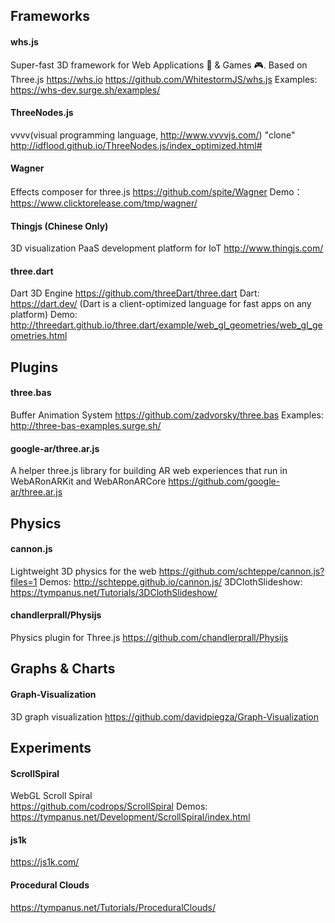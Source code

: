 
## Frameworks

#### whs.js
  Super-fast 3D framework for Web Applications 🥇 & Games 🎮. Based on Three.js 
  https://whs.io
  https://github.com/WhitestormJS/whs.js
  Examples: https://whs-dev.surge.sh/examples/
  
#### ThreeNodes.js
  vvvv(visual programming language, http://www.vvvvjs.com/) "clone"
  http://idflood.github.io/ThreeNodes.js/index_optimized.html#

#### Wagner
  Effects composer for three.js
  https://github.com/spite/Wagner
  Demo：https://www.clicktorelease.com/tmp/wagner/

#### Thingjs (Chinese Only)
  3D visualization PaaS development platform for IoT
  http://www.thingjs.com/
  
#### three.dart
  Dart 3D Engine
  https://github.com/threeDart/three.dart
  Dart: https://dart.dev/ (Dart is a client-optimized language for fast apps on any platform)
  Demo: http://threedart.github.io/three.dart/example/web_gl_geometries/web_gl_geometries.html
  
## Plugins 
  #### three.bas
  Buffer Animation System
  https://github.com/zadvorsky/three.bas
  Examples: http://three-bas-examples.surge.sh/
  
  #### google-ar/three.ar.js
  A helper three.js library for building AR web experiences that run in WebARonARKit and WebARonARCore
  https://github.com/google-ar/three.ar.js

## Physics

#### cannon.js
  Lightweight 3D physics for the web
  https://github.com/schteppe/cannon.js?files=1
  Demos: http://schteppe.github.io/cannon.js/
  3DClothSlideshow: https://tympanus.net/Tutorials/3DClothSlideshow/
  
#### chandlerprall/Physijs
  Physics plugin for Three.js
  https://github.com/chandlerprall/Physijs
  
## Graphs & Charts  

#### Graph-Visualization
  3D graph visualization
  https://github.com/davidpiegza/Graph-Visualization

## Experiments

#### ScrollSpiral
  WebGL Scroll Spiral  
  https://github.com/codrops/ScrollSpiral
  Demos: https://tympanus.net/Development/ScrollSpiral/index.html
  
#### js1k
  https://js1k.com/ 

#### Procedural Clouds
  https://tympanus.net/Tutorials/ProceduralClouds/
